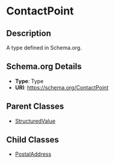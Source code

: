 # ContactPoint

## Description
A type defined in Schema.org.

## Schema.org Details
- **Type**: Type
- **URI**: https://schema.org/ContactPoint

## Parent Classes
- [StructuredValue](../StructuredValue.md)

## Child Classes
- [PostalAddress](PostalAddress/PostalAddress.md)

